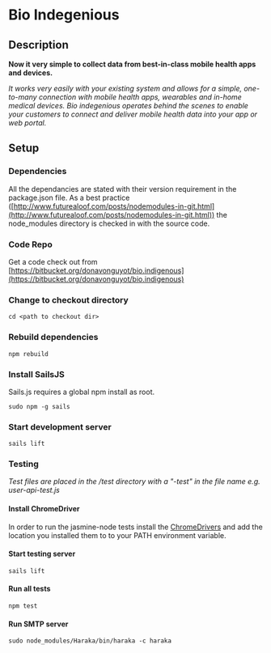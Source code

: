 # Bio Indegenious

## Description

**Now it very simple to collect data from best-in-class mobile health apps and devices.**

_It works very easily with your existing system and allows for a simple, one-to-many connection with mobile health apps, wearables and in-home medical devices. Bio indegenious operates behind the scenes to enable your customers to connect and deliver mobile health data into your app or web portal._


## Setup

### Dependencies

All the dependancies are stated with their version requirement in the package.json file. As a best practice ([http://www.futurealoof.com/posts/nodemodules-in-git.html](http://www.futurealoof.com/posts/nodemodules-in-git.html)) the node_modules directory is checked in with the source code.

### Code Repo

Get a code check out from [https://bitbucket.org/donavonguyot/bio.indigenous](https://bitbucket.org/donavonguyot/bio.indigenous)

### Change to checkout directory

```
cd <path to checkout dir>
```

### Rebuild dependencies

```
npm rebuild
```

### Install SailsJS

Sails.js requires a global npm install as root.

```
sudo npm -g sails
```

### Start development server

```
sails lift
```

### Testing

_Test files are placed in the /test directory with a "-test" in the file name e.g. user-api-test.js_

#### Install ChromeDriver

In order to run the jasmine-node tests install the [ChromeDrivers](http://chromedriver.storage.googleapis.com/index.html?path=2.8/) and add the location you installed them to to your PATH environment variable.


#### Start testing server

```
sails lift
```

#### Run all tests

```
npm test
```

#### Run SMTP server

```
sudo node_modules/Haraka/bin/haraka -c haraka
```

